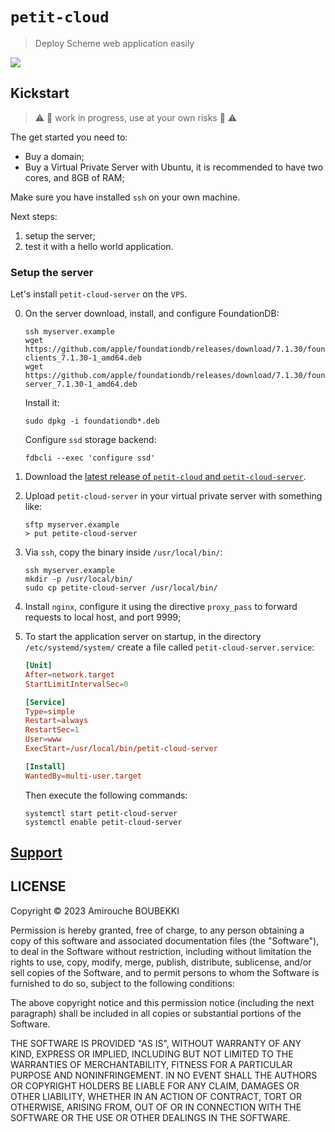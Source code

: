 # `petit-cloud`

> Deploy Scheme web application easily

![](https://unsplash.com/photos/q4TfWtnz_xw/download?ixid=MnwxMjA3fDB8MXxzZWFyY2h8MzJ8fGNsb3VkJTIwdHJhbnNwYXJlbnQlMjBib3h8ZW58MHx8fHwxNjgxMzgzMTQw&force=true&w=830)

## Kickstart

> ⚠️ 🚧 work in progress, use at your own risks 🚧 ⚠️

The get started you need to:

- Buy a domain;
- Buy a Virtual Private Server with Ubuntu, it is recommended to have
  two cores, and 8GB of RAM;

Make sure you have installed `ssh` on your own machine.

Next steps:

1. setup the server;
2. test it with a hello world application.

### Setup the server

Let's install `petit-cloud-server` on the `VPS`.

0. On the server download, install, and configure FoundationDB:

   ```shell
   ssh myserver.example
   wget https://github.com/apple/foundationdb/releases/download/7.1.30/foundationdb-clients_7.1.30-1_amd64.deb
   wget https://github.com/apple/foundationdb/releases/download/7.1.30/foundationdb-server_7.1.30-1_amd64.deb
   ```
   
   Install it:
   
   ```shell
   sudo dpkg -i foundationdb*.deb
   ```
   
   Configure `ssd` storage backend:
   
   ```shell
   fdbcli --exec 'configure ssd'
   ```

1. Download the [latest release of `petit-cloud` and
   `petit-cloud-server`](https://github.com/letloop/petit-cloud/releases/latest).

2. Upload `petit-cloud-server` in your virtual private server with something like:

   ```shell
   sftp myserver.example
   > put petite-cloud-server
   ```

3. Via `ssh`, copy the binary inside `/usr/local/bin/`:

   ```shell
   ssh myserver.example
   mkdir -p /usr/local/bin/
   sudo cp petite-cloud-server /usr/local/bin/
   ```

5. Install `nginx`, configure it using the directive `proxy_pass`
   to forward requests to local host, and port 9999;

4. To start the application server on startup, in the directory
   `/etc/systemd/system/` create a file called
   `petit-cloud-server.service`:
   
   ```conf
   [Unit]
   After=network.target
   StartLimitIntervalSec=0
   
   [Service]
   Type=simple
   Restart=always
   RestartSec=1
   User=www
   ExecStart=/usr/local/bin/petit-cloud-server

   [Install]
   WantedBy=multi-user.target
   ```

   Then execute the following commands:
   
   ```shell
   systemctl start petit-cloud-server
   systemctl enable petit-cloud-server
   ```

## [Support](mailto:amirouche@hyper.dev)

## LICENSE

Copyright © 2023 Amirouche BOUBEKKI

Permission is hereby granted, free of charge, to any person obtaining
a copy of this software and associated documentation files (the
"Software"), to deal in the Software without restriction, including
without limitation the rights to use, copy, modify, merge, publish,
distribute, sublicense, and/or sell copies of the Software, and to
permit persons to whom the Software is furnished to do so, subject to
the following conditions:

The above copyright notice and this permission notice (including the
next paragraph) shall be included in all copies or substantial
portions of the Software.

THE SOFTWARE IS PROVIDED "AS IS", WITHOUT WARRANTY OF ANY KIND,
EXPRESS OR IMPLIED, INCLUDING BUT NOT LIMITED TO THE WARRANTIES OF
MERCHANTABILITY, FITNESS FOR A PARTICULAR PURPOSE AND
NONINFRINGEMENT. IN NO EVENT SHALL THE AUTHORS OR COPYRIGHT HOLDERS BE
LIABLE FOR ANY CLAIM, DAMAGES OR OTHER LIABILITY, WHETHER IN AN ACTION
OF CONTRACT, TORT OR OTHERWISE, ARISING FROM, OUT OF OR IN CONNECTION
WITH THE SOFTWARE OR THE USE OR OTHER DEALINGS IN THE SOFTWARE.
